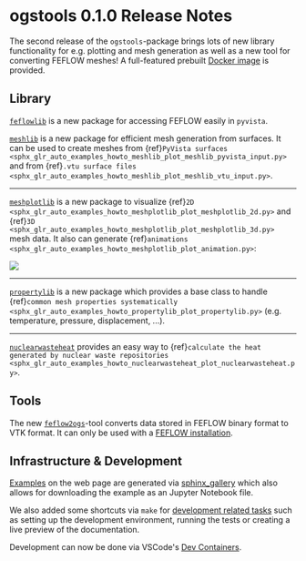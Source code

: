 # ogstools 0.1.0 Release Notes

The second release of the `ogstools`-package brings lots of new library functionality for e.g. plotting and mesh generation as well as a new tool for converting FEFLOW meshes! A full-featured prebuilt [Docker image](../user-guide/docker.md) is provided.

## Library

[`feflowlib`](../user-guide/feflowlib.md) is a new package for accessing FEFLOW easily in `pyvista`.

[`meshlib`](../user-guide/meshlib.md) is a new package for efficient mesh generation from surfaces. It can be used to create meshes from  {ref}`PyVista surfaces <sphx_glr_auto_examples_howto_meshlib_plot_meshlib_pyvista_input.py>` and from {ref}`.vtu surface files <sphx_glr_auto_examples_howto_meshlib_plot_meshlib_vtu_input.py>`.

______________________________________________________________________

[`meshplotlib`](../user-guide/meshplotlib.md) is a new package to visualize {ref}`2D <sphx_glr_auto_examples_howto_meshplotlib_plot_meshplotlib_2d.py>` and {ref}`3D <sphx_glr_auto_examples_howto_meshplotlib_plot_meshplotlib_3d.py>` mesh data. It also can generate {ref}`animations <sphx_glr_auto_examples_howto_meshplotlib_plot_animation.py>`:

![](../auto_examples/howto_meshplotlib/images/sphx_glr_plot_animation_001.gif)

______________________________________________________________________

[`propertylib`](../user-guide/propertylib.md) is a new package which provides a base class to handle {ref}`common mesh properties systematically <sphx_glr_auto_examples_howto_propertylib_plot_propertylib.py>` (e.g. temperature, pressure, displacement, ...).

______________________________________________________________________

[`nuclearwasteheat`](../user-guide/nuclearwasteheat.md) provides an easy way to {ref}`calculate the heat generated by nuclear waste repositories <sphx_glr_auto_examples_howto_nuclearwasteheat_plot_nuclearwasteheat.py>`.

## Tools

The new [`feflow2ogs`](../user-guide/feflowlib.md)-tool converts data stored in FEFLOW binary format to VTK format. It can only be used with a [FEFLOW installation](../user-guide/feflowlib.md#installation).

## Infrastructure & Development

[Examples](../auto_examples/index.rst) on the web page are generated via [sphinx_gallery](https://sphinx-gallery.github.io/stable/index.html) which also allows for downloading the example as an Jupyter Notebook file.

We also added some shortcuts via `make` for [development related tasks](../development/index.md) such as setting up the development environment, running the tests or creating a live preview of the documentation.

Development can now be done via VSCode's [Dev Containers](../development/index.md#development-in-a-container-with-vscode).

